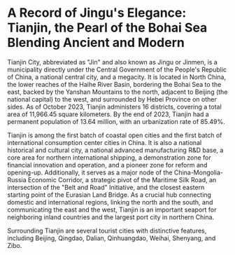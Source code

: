 # A Record of Jingu's Elegance: Tianjin, the Pearl of the Bohai Sea Blending Ancient and Modern

Tianjin City, abbreviated as "Jin" and also known as Jingu or Jinmen, is a municipality directly under the Central Government of the People's Republic of China, a national central city, and a megacity. It is located in North China, the lower reaches of the Haihe River Basin, bordering the Bohai Sea to the east, backed by the Yanshan Mountains to the north, adjacent to Beijing (the national capital) to the west, and surrounded by Hebei Province on other sides. As of October 2023, Tianjin administers 16 districts, covering a total area of 11,966.45 square kilometers. By the end of 2023, Tianjin had a permanent population of 13.64 million, with an urbanization rate of 85.49%.

Tianjin is among the first batch of coastal open cities and the first batch of international consumption center cities in China. It is also a national historical and cultural city, a national advanced manufacturing R&D base, a core area for northern international shipping, a demonstration zone for financial innovation and operation, and a pioneer zone for reform and opening-up. Additionally, it serves as a major node of the China-Mongolia-Russia Economic Corridor, a strategic pivot of the Maritime Silk Road, an intersection of the "Belt and Road" Initiative, and the closest eastern starting point of the Eurasian Land Bridge. As a crucial hub connecting domestic and international regions, linking the north and the south, and communicating the east and the west, Tianjin is an important seaport for neighboring inland countries and the largest port city in northern China.

Surrounding Tianjin are several tourist cities with distinctive features, including Beijing, Qingdao, Dalian, Qinhuangdao, Weihai, Shenyang, and Zibo.